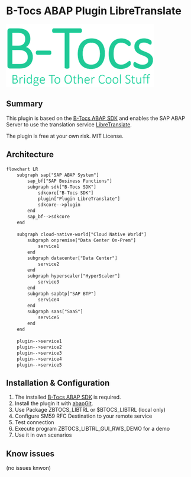 # B-Tocs ABAP Plugin LibreTranslate
![Bride To Other Cool Stuff](res/btocs_logo.gif)

## Summary

This plugin is based on the [B-Tocs ABAP SDK](https://github.com/b-tocs/abap_btocs_core) and enables the SAP ABAP Server to use the translation service [LibreTranslate](https://libretranslate.com/).

The plugin is free at your own risk. 
MIT License.


## Architecture

```mermaid
flowchart LR
    subgraph sap["SAP ABAP System"]
        sap_bf["SAP Business Functions"]
        subgraph sdk["B-Tocs SDK"]
            sdkcore["B-Tocs SDK"]
            plugin["Plugin LibreTranslate"]
            sdkcore-->plugin
        end
        sap_bf-->sdkcore
    end

    subgraph cloud-native-world["Cloud Native World"]
        subgraph onpremise["Data Center On-Prem"]
            service1
        end
        subgraph datacenter["Data Center"]
            service2
        end
        subgraph hyperscaler["HyperScaler"]
            service3
        end
        subgraph sapbtp["SAP BTP"]
            service4
        end
        subgraph saas["SaaS"]
            service5
        end
    end

    plugin-->service1    
    plugin-->service2    
    plugin-->service3    
    plugin-->service4    
    plugin-->service5    

```

## Installation & Configuration

1. The installed [B-Tocs ABAP SDK](https://github.com/b-tocs/abap_btocs_core) is required. 
2. Install the plugin it with [abapGit](https://abapgit.org).
3. Use Package ZBTOCS_LIBTRL or $BTOCS_LIBTRL (local only)
4. Configure SM59 RFC Destination to your remote service
5. Test connection
6. Execute program ZBTOCS_LIBTRL_GUI_RWS_DEMO for a demo
7. Use it in own scenarios

## Know issues
(no issues knwon)

